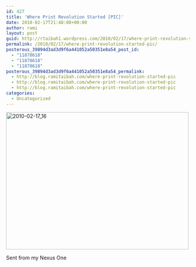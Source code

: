 ```yaml
---
id: 427
title: 'Where Print Revolution Started [PIC]'
date: 2010-02-17T21:48:08+00:00
author: rami
layout: post
guid: http://rtaibah1.wordpress.com/2010/02/17/where-print-revolution-started-pic
permalink: /2010/02/17/where-print-revolution-started-pic/
posterous_39894d3ad3d9f6a441052a50351e8a54_post_id:
  - "11878618"
  - "11878618"
  - "11878618"
posterous_39894d3ad3d9f6a441052a50351e8a54_permalink:
  - http://blog.ramitaibah.com/where-print-revolution-started-pic
  - http://blog.ramitaibah.com/where-print-revolution-started-pic
  - http://blog.ramitaibah.com/where-print-revolution-started-pic
categories:
  - Uncategorized
---
```

<div class='p_embed p_image_embed'>
  <a href="http://139.59.20.41/wp-content/uploads/2011/12/2010-02-17_16-45-15-scaled-1000.jpg"><img alt="2010-02-17_16" height="375" src="http://139.59.20.41/wp-content/uploads/2011/12/2010-02-17_16-45-15-scaled-1000.jpg?w=300" width="500" /></a>
</div></p> 

Sent from my Nexus One